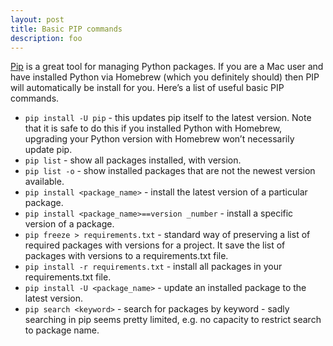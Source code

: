 ```yaml
---
layout: post
title: Basic PIP commands
description: foo
---
```


[Pip](https://pip.pypa.io/en/stable/) is a great tool for managing Python packages. If you are a Mac user and have installed Python via Homebrew (which you definitely should) then PIP will automatically be install for you. Here’s a list of useful basic PIP commands.

* ```pip install -U pip``` - this updates pip itself to the latest version. Note that it is safe to do this if you installed Python with Homebrew, upgrading your Python version with Homebrew won’t necessarily update pip.
* ```pip list``` - show all packages installed, with version.
* ```pip list -o``` - show installed packages that are not the newest version available.
* ```pip install <package_name>``` - install the latest version of a particular package.
* ```pip install <package_name>==version _number``` - install a specific version of a package.
* ```pip freeze > requirements.txt``` - standard way of preserving a list of required packages with versions for a project. It save the list of packages with versions to a requirements.txt file.
* ```pip install -r requirements.txt``` - install all packages in your requirements.txt file.
* ```pip install -U <package_name>``` - update an installed package to the latest version.
* ```pip search <keyword>``` - search for packages by keyword - sadly searching in pip seems pretty limited, e.g. no capacity to restrict search to package name.
